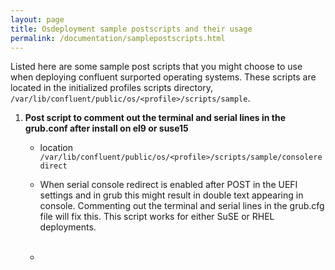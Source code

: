 ```yaml
---
layout: page
title: Osdeployment sample postscripts and their usage
permalink: /documentation/samplepostscripts.html
---
```


Listed here are some sample post scripts that you might choose to use when deploying 
confluent surported operating systems. These scripts are located in the initialized 
profiles scripts directory, `/var/lib/confluent/public/os/<profile>/scripts/sample`.

1. **Post script to comment out the terminal and serial lines in the grub.conf after install on el9 or suse15**
    - location `/var/lib/confluent/public/os/<profile>/scripts/sample/consoleredirect`
    - When serial console redirect is enabled after POST in the UEFI settings and in grub this might result in double text 
    appearing in console. Commenting out the terminal and serial lines in the grub.cfg file will fix this. This
    script works for either SuSE or RHEL deployments. 
    <br><br>

    - 
